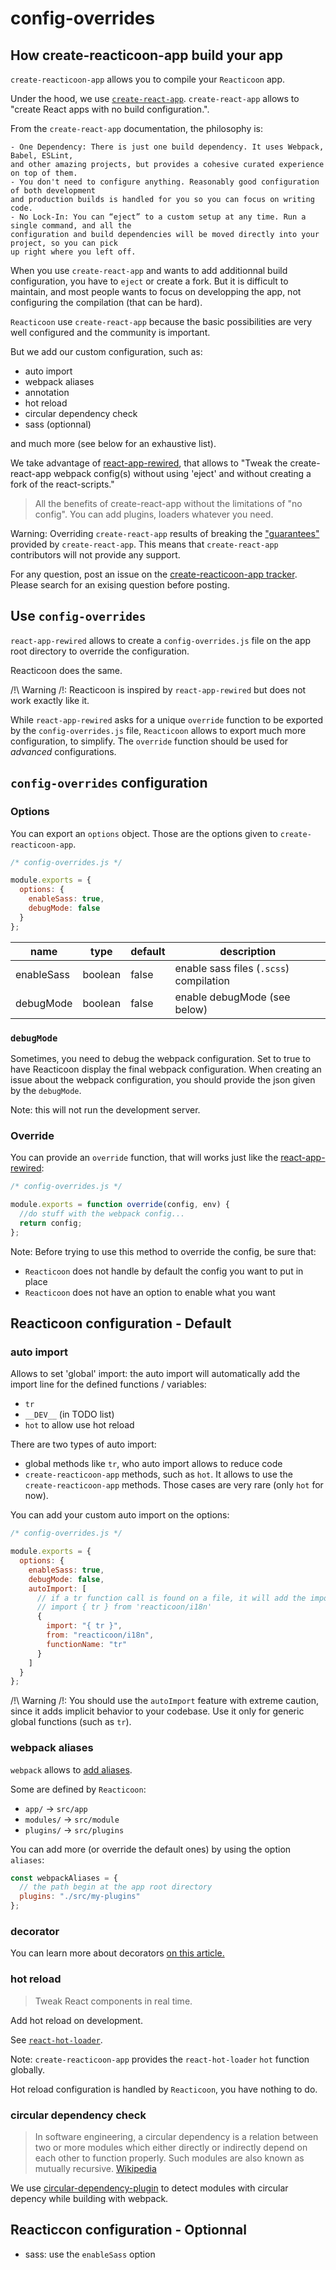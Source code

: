 # config-overrides

## How create-reacticoon-app build your app

`create-reacticoon-app` allows you to compile your `Reacticoon` app.

Under the hood, we use [`create-react-app`](https://github.com/facebook/create-react-app).
`create-react-app` allows to "create React apps with no build configuration.".

From the `create-react-app` documentation, the philosophy is:

```text
- One Dependency: There is just one build dependency. It uses Webpack, Babel, ESLint,
and other amazing projects, but provides a cohesive curated experience on top of them.
- You don't need to configure anything. Reasonably good configuration of both development
and production builds is handled for you so you can focus on writing code.
- No Lock-In: You can “eject” to a custom setup at any time. Run a single command, and all the
configuration and build dependencies will be moved directly into your project, so you can pick
up right where you left off.
```

When you use `create-react-app` and wants to add additionnal build configuration, you have to
`eject` or create a fork.
But it is difficult to maintain, and most people wants to focus on developping the app, not
configuring the compilation (that can be hard).

`Reacticoon` use `create-react-app` because the basic possibilities are very well configured
and the community is important.

But we add our custom configuration, such as:

- auto import
- webpack aliases
- annotation
- hot reload
- circular dependency check
- sass (optionnal)

and much more (see below for an exhaustive list).

We take advantage of [react-app-rewired](https://github.com/timarney/react-app-rewired), that
allows to "Tweak the create-react-app webpack config(s) without using 'eject' and without
creating a fork of the react-scripts."

> All the benefits of create-react-app without the limitations of "no config".
> You can add plugins, loaders whatever you need.

Warning:
Overriding `create-react-app` results of breaking the ["guarantees"](https://github.com/facebook/create-react-app/issues/99#issuecomment-234657710)
provided by `create-react-app`.
This means that `create-react-app` contributors will not provide any support.

For any question, post an issue on the [create-reacticoon-app tracker](https://github.com/reacticoon/create-reacticoon-app/issues).
Please search for an exising question before posting.

## Use `config-overrides`

`react-app-rewired` allows to create a `config-overrides.js` file on the app root directory
to override the configuration.

Reacticoon does the same.

/!\ Warning /!\: Reacticoon is inspired by `react-app-rewired` but does not work
exactly like it.

While `react-app-rewired` asks for a unique `override` function to be exported by the `config-overrides.js`
file, `Reacticoon` allows to export much more configuration, to simplify.
The `override` function should be used for _advanced_ configurations.

## `config-overrides` configuration

### Options

You can export an `options` object. Those are the options given to `create-reacticoon-app`.

```javascript
/* config-overrides.js */

module.exports = {
  options: {
    enableSass: true,
    debugMode: false
  }
};
```

| name       | type    | default | description                             |
| ---------- | ------- | ------- | --------------------------------------- |
| enableSass | boolean | false   | enable sass files (`.scss`) compilation |
| debugMode  | boolean | false   | enable debugMode (see below)            |

### `debugMode`

Sometimes, you need to debug the webpack configuration. Set to true to have Reacticoon display
the final webpack configuration.
When creating an issue about the webpack configuration, you should provide the json given by
the `debugMode`.

Note: this will not run the development server.

### Override

You can provide an `override` function, that will works just like the
[react-app-rewired](https://github.com/timarney/react-app-rewired):

```javascript
/* config-overrides.js */

module.exports = function override(config, env) {
  //do stuff with the webpack config...
  return config;
};
```

Note: Before trying to use this method to override the config, be sure that:

- `Reacticoon` does not handle by default the config you want to put in place
- `Reacticoon` does not have an option to enable what you want

## Reacticoon configuration - Default

### auto import

Allows to set 'global' import: the auto import will automatically add the import
line for the defined functions / variables:

- `tr`
- `__DEV__` (in TODO list)
- `hot` to allow use hot reload

There are two types of auto import:

- global methods like `tr`, who auto import allows to reduce code
- `create-reacticoon-app` methods, such as `hot`. It allows to use the `create-reacticoon-app` methods. Those cases are very rare (only `hot` for now).

You can add your custom auto import on the options:

```javascript
/* config-overrides.js */

module.exports = {
  options: {
    enableSass: true,
    debugMode: false,
    autoImport: [
      // if a tr function call is found on a file, it will add the import like
      // import { tr } from 'reacticoon/i18n'
      {
        import: "{ tr }",
        from: "reacticoon/i18n",
        functionName: "tr"
      }
    ]
  }
};
```

/!\ Warning /!\: You should use the `autoImport` feature with extreme caution, since it adds implicit behavior to your codebase.
Use it only for generic global functions (such as `tr`).

### webpack aliases

`webpack` allows to [add aliases](https://webpack.js.org/configuration/resolve/#resolve-alias).

Some are defined by `Reacticoon`:

- `app/` -> `src/app`
- `modules/` -> `src/module`
- `plugins/` -> `src/plugins`

You can add more (or override the default ones) by using the option `aliases`:

```javascript
const webpackAliases = {
  // the path begin at the app root directory
  plugins: "./src/my-plugins"
};
```

### decorator

You can learn more about decorators [on this article.](https://medium.com/google-developers/exploring-es7-decorators-76ecb65fb841)

### hot reload

> Tweak React components in real time.

Add hot reload on development.

See [`react-hot-loader`](https://github.com/gaearon/react-hot-loader).

Note: `create-reacticoon-app` provides the `react-hot-loader` `hot` function
globally.

Hot reload configuration is handled by `Reacticoon`, you have nothing to do.

### circular dependency check

> In software engineering, a circular dependency is a relation between two or more modules which either directly or
> indirectly depend on each other to function properly. Such modules are also known as mutually recursive.
> [Wikipedia](https://en.wikipedia.org/wiki/Circular_dependency)

We use [circular-dependency-plugin](https://github.com/aackerman/circular-dependency-plugin) to detect modules with circular
depency while building with webpack.

## Reacticcon configuration - Optionnal

- sass: use the `enableSass` option
